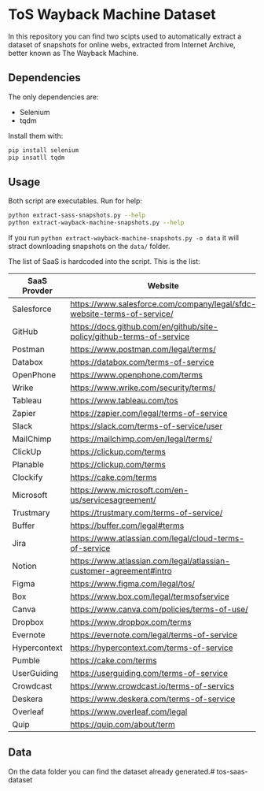 # ToS Wayback Machine Dataset

In this repository you can find two scipts used to automatically extract a dataset of snapshots for online webs, extracted from Internet Archive, better known as The Wayback Machine.

## Dependencies

The only dependencies are:

* Selenium
* tqdm

Install them with:

```bash
pip install selenium
pip insatll tqdm
```

## Usage

Both script are executables. Run for help:

```bash
python extract-sass-snapshots.py --help
python extract-wayback-machine-snapshots.py --help
```

If you run `python extract-wayback-machine-snapshots.py -o data` it will stract downloading snapshots on the `data/` folder.

The list of SaaS is hardcoded into the script. This is the list:

| SaaS Provder | Website                                                                 |
|--------------|-------------------------------------------------------------------------|
| Salesforce   | https://www.salesforce.com/company/legal/sfdc-website-terms-of-service/ |
| GitHub       | https://docs.github.com/en/github/site-policy/github-terms-of-service   |
| Postman      | https://www.postman.com/legal/terms/                                    |
| Databox      | https://databox.com/terms-of-service                                    |
| OpenPhone    | https://www.openphone.com/terms                                         |
| Wrike        | https://www.wrike.com/security/terms/                                   |
| Tableau      | https://www.tableau.com/tos                                             |
| Zapier       | https://zapier.com/legal/terms-of-service                               |
| Slack        | https://slack.com/terms-of-service/user                                 |
| MailChimp    | https://mailchimp.com/en/legal/terms/                                   |
| ClickUp      | https://clickup.com/terms                                               |
| Planable     | https://clickup.com/terms                                               |
| Clockify     | https://cake.com/terms                                                  |
| Microsoft    | https://www.microsoft.com/en-us/servicesagreement/                      |
| Trustmary    | https://trustmary.com/terms-of-service/                                 |
| Buffer       | https://buffer.com/legal#terms                                          |
| Jira         | https://www.atlassian.com/legal/cloud-terms-of-service                  |
| Notion       | https://www.atlassian.com/legal/atlassian-customer-agreement#intro      |
| Figma        | https://www.figma.com/legal/tos/                                        |
| Box          | https://www.box.com/legal/termsofservice                                |
| Canva        | https://www.canva.com/policies/terms-of-use/                            |
| Dropbox      | https://www.dropbox.com/terms                                           |
| Evernote     | https://evernote.com/legal/terms-of-service                             |
| Hypercontext | https://hypercontext.com/terms-of-service                               |
| Pumble       | https://cake.com/terms                                                  |
| UserGuiding  | https://userguiding.com/terms-of-service                                |
| Crowdcast    | https://www.crowdcast.io/terms-of-servics                               |
| Deskera      | https://www.deskera.com/terms-of-service                                |
| Overleaf     | https://www.overleaf.com/legal                                          |
| Quip         | https://quip.com/about/term                                             |

## Data

On the data folder you can find the dataset already generated.# tos-saas-dataset
